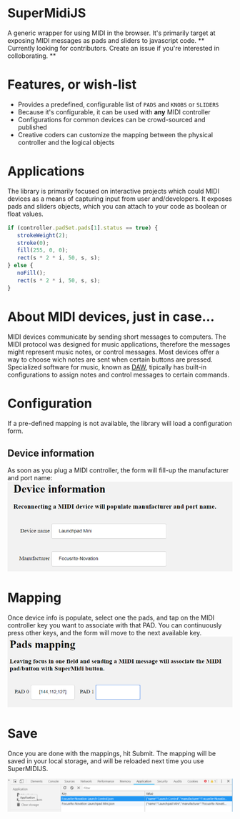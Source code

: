 # SuperMidiJS
A generic wrapper for using MIDI in the browser. It's primarily target at exposing MIDI messages as pads and sliders to javascript code.
** Currently looking for contributors. Create an issue if you're interested in colloborating. **

# Features, or wish-list 
* Provides a predefined, configurable list of `PADS` and `KNOBS` or `SLIDERS`
* Because it's configurable, it can be used with **any** MIDI controller
* Configurations for common devices can be crowd-sourced and published
* Creative coders can customize the mapping between the physical controller and the logical objects 


# Applications
The library is primarily focused on interactive projects which could MIDI devices as a means of capturing input from user and/developers. 
It exposes pads and sliders objects, which you can attach to your code as boolean or float values.
``` Javascript
if (controller.padSet.pads[1].status == true) {
   strokeWeight(2);
   stroke(0);
   fill(255, 0, 0);
   rect(s * 2 * i, 50, s, s);
} else {
   noFill();
   rect(s * 2 * i, 50, s, s);
}
```

# About MIDI devices, just in case... 
MIDI devices communicate by sending short messages to computers. The MIDI protocol was designed for music applications, therefore the messages might represent music notes, or control messages. Most devices offer a way to choose wich notes are sent when certain buttons are pressed. Specialized software for music, known as [DAW](https://en.wikipedia.org/wiki/Digital_audio_workstation), tipically has built-in configurations to assign notes and control messages to certain commands.


# Configuration
If a pre-defined mapping is not available, the library will load a configuration form. 

## Device information
As soon as you plug a MIDI controller, the form will fill-up the manufacturer and port name:
![](docs/2018-11-10-12-42-19.png)

# Mapping
Once device info is populate, select one the pads, and tap on the MIDI controller key 
you want to associate with that PAD. You can continuously press other keys, and the form will move to the next available key.
![](docs/2018-11-10-12-44-04.png)

# Save
Once you are done with the mappings, hit Submit. The mapping will be saved in your local storage,
and will be reloaded next time you use SuperMIDIJS.

![](docs/2018-11-10-12-47-25.png)
